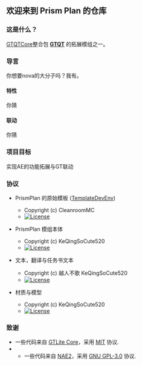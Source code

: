 ## 欢迎来到 Prism Plan 的仓库

### 这是什么？

<u>GTQTCore</u>整合包 __[GTQT](https://www.mcmod.cn/modpack/590.html)__ 的拓展模组之一。

### 导言

你想要nova的大分子吗？我有。

#### 特性

你猜

#### 联动

你猜

### 项目目标

实现AE的功能拓展与GT联动

### 协议

* PrismPlan 的原始模板 ([TemplateDevEnv](https://github.com/CleanroomMC/TemplateDevEnv))
    - Copyright (c) CleanroomMC
    - [![License](https://img.shields.io/badge/License-MIT-red.svg?style=flat-square)](http://opensource.org/licenses/MIT)

* PrismPlan 模组本体
    - Copyright (c) KeQingSoCute520
    - [![License](https://img.shields.io/badge/License-GPLv3-blue.svg?style=flat-square)](https://github.com/GTQT/GTQTcore/blob/main/LICENSE)

* 文本，翻译与任务书文本
    - Copyright (c) 越人不歌 KeQingSoCute520 
    - [![License](https://img.shields.io/badge/License-CC%20BY--NC--SA%203.0-yellow.svg?style=flat-square)](https://creativecommons.org/licenses/by-nc-sa/3.0/)

* 材质与模型
    - Copyright (c) KeQingSoCute520
    - [![License](https://img.shields.io/badge/License-CC%20BY--NC--SA%203.0-yellow.svg?style=flat-square)](https://creativecommons.org/licenses/by-nc-sa/3.0/)
### 致谢

* 一些代码来自 [GTLite Core](https://gitlab.com/gregtech-lite/gregtech-lite-core)，采用 [MIT](https://gitlab.com/gregtech-lite/gregtech-lite-core/-/blob/test-magic-sweepy/LICENSE) 协议.
* * 一些代码来自 [NAE2](https://github.com/AE2-UEL/NAE2)，采用 [GNU GPL-3.0](https://github.com/AE2-UEL/NAE2/blob/master/LICENSE) 协议.
